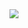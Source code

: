 <img src="https://capsule-render.vercel.app/api?type=venom&color=A3DCBE&height=300&section=header&text=Hello%20World!&desc=Hello%20capsule%20render&fontSize=90" />
